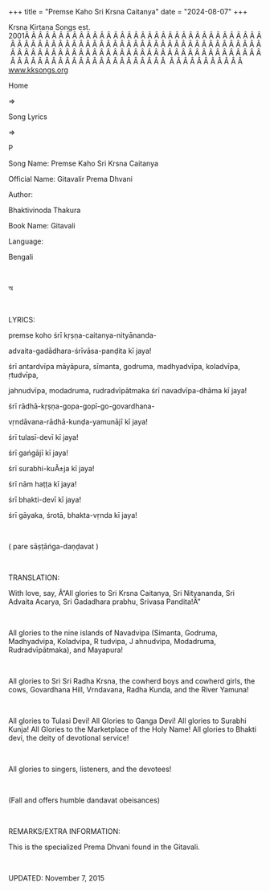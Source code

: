 +++ 
title = "Premse Kaho Sri Krsna Caitanya"
date = "2024-08-07"
+++

Krsna Kirtana Songs est. 2001Â Â Â Â Â Â Â Â Â Â Â Â Â Â Â Â Â Â Â Â Â Â Â Â Â Â Â Â Â Â Â Â Â Â Â Â Â Â Â Â Â Â Â Â Â Â Â Â Â Â Â Â Â Â Â Â Â Â Â Â Â Â Â Â Â Â Â Â Â Â Â Â Â Â Â Â Â Â Â Â Â Â Â Â Â Â Â Â Â Â Â Â Â Â Â Â Â Â Â Â Â Â Â Â Â Â Â Â Â Â Â Â Â Â Â Â Â Â Â Â Â Â Â Â Â Â Â Â Â Â Â Â  Â Â Â Â Â Â Â Â Â Â Â  
www.kksongs.org








Home
 
⇒
 
Song Lyrics
 
⇒
 
P


Song
Name: Premse Kaho Sri Krsna Caitanya


Official
Name: Gitavalir Prema Dhvani


Author:

Bhaktivinoda
Thakura


Book
Name: 
Gitavali


Language:

Bengali


 








অ








 


LYRICS:


premse koho
śrī kṛṣṇa-caitanya-nityānanda-


advaita-gadādhara-śrīvāsa-panḍita
kī jaya!


śrī
antardvīpa māyāpura, sīmanta, godruma, madhyadvīpa,
koladvīpa, ṛtudvīpa,


jahnudvīpa,
modadruma, rudradvīpātmaka śrī navadvīpa-dhāma
kī jaya!


śrī
rādhā-kṛṣṇa-gopa-gopī-go-govardhana-


vṛndāvana-rādhā-kunḍa-yamunājī
kī jaya!


śrī
tulasī-devī kī jaya!


śrī
gańgājī kī jaya!


śrī
surabhi-kuÃ±ja kī jaya!


śrī
nām haṭṭa kī jaya!


śrī
bhakti-devī kī jaya!


śrī
gāyaka, śrotā, bhakta-vṛnda kī jaya!


 


(
pare
sāṣṭāńga-daṇḍavat
)


 


TRANSLATION:


With
love, say, Â“All glories to Sri Krsna Caitanya, Sri Nityananda, Sri Advaita
Acarya, Sri Gadadhara prabhu, Srivasa Pandita!Â”


 


All
glories to the nine islands of Navadvipa (Simanta, Godruma, Madhyadvipa, Koladvipa,
R
tudvipa, J
ahnudvipa, Modadruma, Rudradvīpātmaka),
and Mayapura!


 


All
glories to Sri Sri Radha Krsna, the cowherd boys and cowherd girls, the cows, Govardhana
Hill, Vrndavana, Radha Kunda, and the River Yamuna!


 


All
glories to Tulasi Devi! All Glories to Ganga Devi! All glories to Surabhi
Kunja! All Glories to the Marketplace of the Holy Name! All glories to Bhakti
devi, the deity of devotional service!


 


All
glories to singers, listeners, and the devotees!


 


(Fall and
offers humble dandavat obeisances)


 


REMARKS/EXTRA
INFORMATION:


This
is the specialized Prema Dhvani found in the Gitavali.


 


UPDATED:
 November 7, 2015